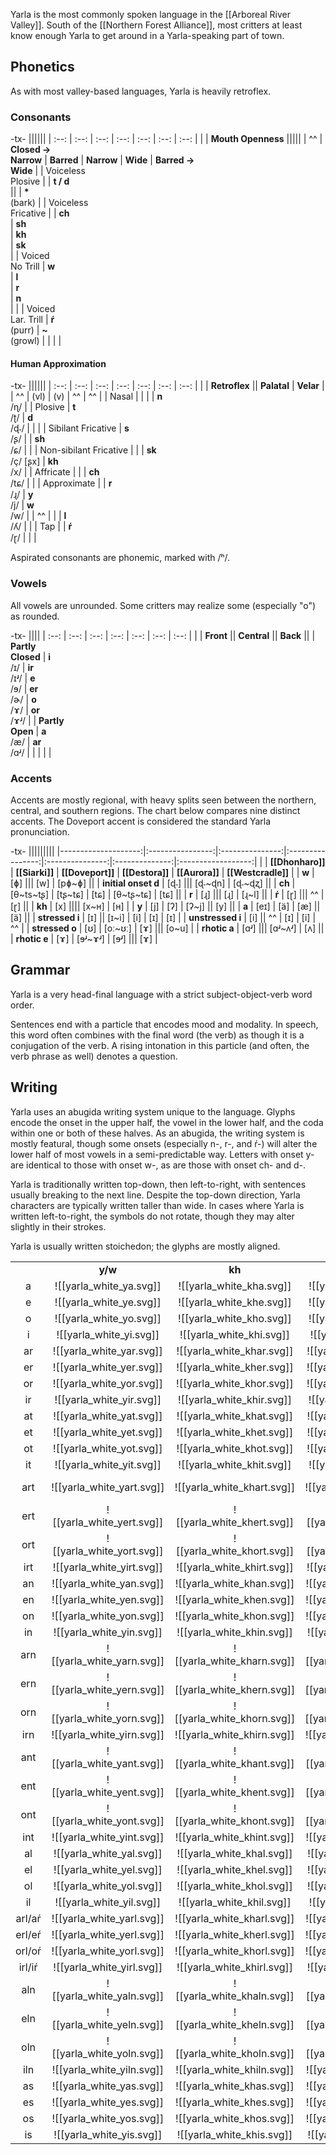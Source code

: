Yarla is the most commonly spoken language in the [[Arboreal River Valley]]. South of the [[Northern Forest Alliance]], most critters at least know enough Yarla to get around in a Yarla-speaking part of town.
## Phonetics
As with most valley-based languages, Yarla is heavily retroflex.
### Consonants
-tx-
||||||
| :--: | :--: | :--: | :--: | :--: | :--: | :--: |
|  | **Mouth Openness** |||||
| ^^ | **Closed →**</br>**Narrow** | **Barred** | **Narrow** | **Wide** | **Barred →**</br>**Wide** |
| Voiceless</br>Plosive |  | **t / d**</br> || | **\***</br>(bark) |
| Voiceless</br>Fricative |  | **ch**</br> | **sh**</br> | **kh**</br> | **sk**</br> |
| Voiced</br>No Trill | **w**</br> | **l**</br> | **r**</br> | **n**</br> |  |
| Voiced</br> Lar. Trill | **ŕ**</br> (purr) | **\~**</br>(growl) |  |  |  |
#### Human Approximation
-tx-
||||||
| :--: | :--: | :--: | :--: | :--: | :--: | :--: |
|  | **Retroflex** || **Palatal** | **Velar** |
| ^^ | (vl) | (v) | ^^ | ^^ |
| Nasal |  |  |  | **n**</br>/ɳ/ |
| Plosive | **t**</br>/ʈ/ | **d**</br>/ɖ˗/ |  |  |
| Sibilant Fricative | **s**</br>/ʂ/ |  | **sh**</br>/ɕ/ |  |
| Non-sibilant Fricative |  |  | **sk**</br>/ç/ \[ʂx\] | **kh**</br>/x/ |
| Affricate |  |  | **ch**</br>/tɕ/ |  |
| Approximate |  | **r**</br>/ɻ/ | **y**</br>/j/ | **w**</br>/w/ |
| ^^ |  |  | **l**</br>/ʎ/ |  |
| Tap |  | **ŕ**</br>/ɽ/ |  |  |

Aspirated consonants are phonemic, marked with /ʰ/.
### Vowels
All vowels are unrounded. Some critters may realize some (especially "o") as rounded.

-tx-
||||
| :--: | :--: | :--: | :--: | :--: | :--: | :--: |
|  | **Front** || **Central** || **Back** ||
| **Partly**</br>**Closed** | **i**</br>/ɪ/ | **ir**</br>/ɪʴ/ | **e**</br>/ɘ/ | **er**</br>/ɚ/ | **o**</br>/ɤ/ | **or**</br>/ɤʴ/ |
| **Partly**</br>**Open** | **a**</br>/æ/ | **ar**</br>/ɑʴ/ |  |  |  |  |
### Accents
Accents are mostly regional, with heavy splits seen between the northern, central, and southern regions. The chart below compares nine distinct accents. The Doveport accent is considered the standard Yarla pronunciation.

-tx-
|||||||||
|--------------------:|:----------------:|:---------------:|:----------------:|:---------------:|:--------------:|:------------------:|
|                     | **[[Dhonharo]]** | **[[Siarki]]**  | **[[Doveport]]** | **[[Destora]]** | **[[Aurora]]** | **[[Westcradle]]** |
| **w**               | [ɸ]                                                 ||| [w]             | [pɸ~ɸ]                             ||
| **initial onset d** | [ɖ˗]                                                ||| [ɖ˗~ɖn]         | [ɖ˗~ɖʐ]                            ||
| **ch**              | [θ~ts~tʂ]        | [tʂ~tɕ]         | [tɕ]             | [θ~tʂ~tɕ]       | [tɕ]                               ||
| **r**               | [ɻ]                                                 ||| [ɻ]             | [ɻ~l]                                                ||
| **ŕ**               | [ɽ]                                                 ||| ^^              | [ɽ]                                ||
| **kh**              | [x]                                                                  |||| [x~ʜ]          | [ʜ]                |
| **y**               | [j]              | [ʔ]             | [ʔ~j]                             || [y]                                ||
| **a**               | [eɪ]             | [ä]             | [æ]                               || [ä]                                ||
| **stressed i**      | [ɪ]                               || [ɪ~i]            | [i]             | [ɪ]            | [ɪ]                |
| **unstressed i**    | [i]                               || ^^               | [ɪ]             | [i]            | ^^                 |
| **stressed o**      | [ʊ]              | [oː~ʊː]         | [ɤ]                                               ||| [o~u]              |
| **rhotic a**        | [ɑʴ]                                                ||| [ɑʴ~ʌʴ]         | [ʌ]                                ||
| **rhotic e**        | [ɤ]              | [ɘʴ~ɤʴ]         | [ɘʴ]                                              ||| [ɤ]                |
## Grammar
Yarla is a very head-final language with a strict subject-object-verb word order.

Sentences end with a particle that encodes mood and modality. In speech, this word often combines with the final word (the verb) as though it is a conjugation of the verb. A rising intonation in this particle (and often, the verb phrase as well) denotes a question.
## Writing
Yarla uses an abugida writing system unique to the language. Glyphs encode the onset in the upper half, the vowel in the lower half, and the coda within one or both of these halves. As an abugida, the writing system is mostly featural, though some onsets (especially n-, r-, and ŕ-) will alter the lower half of most vowels in a semi-predictable way. Letters with onset y- are identical to those with onset w-, as are those with onset ch- and d-.

Yarla is traditionally written top-down, then left-to-right, with sentences usually breaking to the next line. Despite the top-down direction, Yarla characters are typically written taller than wide. In cases where Yarla is written left-to-right, the symbols do not rotate, though they may alter slightly in their strokes.

Yarla is usually written stoichedon; the glyphs are mostly aligned.

|  |  |  |  |  |  |  |  |  |
|:------:|:--------------------------:|:--------------------------:|:--------------------------:|:--------------------------:|:--------------------------:|:--------------------------:|:--------------------------:|:--------------------------:|
|        | **y/w**                    | **kh**                     | **n**                      | **sh**                     | **l/r**                    | **ŕ**                      | **sk**                     | **ch/d**                   |
| a      | ![[yarla_white_ya.svg]]    | ![[yarla_white_kha.svg]]   | ![[yarla_white_na.svg]]    | ![[yarla_white_sha.svg]]   | ![[yarla_white_la.svg]]    | ![[yarla_white_ŕa.svg]]    | ![[yarla_white_ska.svg]]   | ![[yarla_white_da.svg]]    |
| e      | ![[yarla_white_ye.svg]]    | ![[yarla_white_khe.svg]]   | ![[yarla_white_ne.svg]]    | ![[yarla_white_she.svg]]   | ![[yarla_white_le.svg]]    | ![[yarla_white_ŕe.svg]]    | ![[yarla_white_ske.svg]]   | ![[yarla_white_de.svg]]    |
| o      | ![[yarla_white_yo.svg]]    | ![[yarla_white_kho.svg]]   | ![[yarla_white_no.svg]]    | ![[yarla_white_sho.svg]]   | ![[yarla_white_lo.svg]]    | ![[yarla_white_ŕo.svg]]    | ![[yarla_white_sko.svg]]   | ![[yarla_white_do.svg]]    |
| i      | ![[yarla_white_yi.svg]]    | ![[yarla_white_khi.svg]]   | ![[yarla_white_ni.svg]]    | ![[yarla_white_shi.svg]]   | ![[yarla_white_li.svg]]    | ![[yarla_white_ŕi.svg]]    | ![[yarla_white_ski.svg]]   | ![[yarla_white_di.svg]]    |
| ar     | ![[yarla_white_yar.svg]]   | ![[yarla_white_khar.svg]]  | ![[yarla_white_nar.svg]]   | ![[yarla_white_shar.svg]]  | ![[yarla_white_lar.svg]]   | ![[yarla_white_ŕar.svg]]   | ![[yarla_white_skar.svg]]  | ![[yarla_white_dar.svg]]   |
| er     | ![[yarla_white_yer.svg]]   | ![[yarla_white_kher.svg]]  | ![[yarla_white_ner.svg]]   | ![[yarla_white_sher.svg]]  | ![[yarla_white_ler.svg]]   | ![[yarla_white_ŕer.svg]]   | ![[yarla_white_sker.svg]]  | ![[yarla_white_der.svg]]   |
| or     | ![[yarla_white_yor.svg]]   | ![[yarla_white_khor.svg]]  | ![[yarla_white_nor.svg]]   | ![[yarla_white_shor.svg]]  | ![[yarla_white_lor.svg]]   | ![[yarla_white_ŕor.svg]]   | ![[yarla_white_skor.svg]]  | ![[yarla_white_dor.svg]]   |
| ir     | ![[yarla_white_yir.svg]]   | ![[yarla_white_khir.svg]]  | ![[yarla_white_nir.svg]]   | ![[yarla_white_shir.svg]]  | ![[yarla_white_lir.svg]]   | ![[yarla_white_ŕir.svg]]   | ![[yarla_white_skir.svg]]  | ![[yarla_white_dir.svg]]   |
| at     | ![[yarla_white_yat.svg]]   | ![[yarla_white_khat.svg]]  | ![[yarla_white_nat.svg]]   | ![[yarla_white_shat.svg]]  | ![[yarla_white_lat.svg]]   | ![[yarla_white_ŕat.svg]]   | ![[yarla_white_skat.svg]]  | ![[yarla_white_dat.svg]]   |
| et     | ![[yarla_white_yet.svg]]   | ![[yarla_white_khet.svg]]  | ![[yarla_white_net.svg]]   | ![[yarla_white_shet.svg]]  | ![[yarla_white_let.svg]]   | ![[yarla_white_ŕet.svg]]   | ![[yarla_white_sket.svg]]  | ![[yarla_white_det.svg]]   |
| ot     | ![[yarla_white_yot.svg]]   | ![[yarla_white_khot.svg]]  | ![[yarla_white_not.svg]]   | ![[yarla_white_shot.svg]]  | ![[yarla_white_lot.svg]]   | ![[yarla_white_ŕot.svg]]   | ![[yarla_white_skot.svg]]  | ![[yarla_white_dot.svg]]   |
| it     | ![[yarla_white_yit.svg]]   | ![[yarla_white_khit.svg]]  | ![[yarla_white_nit.svg]]   | ![[yarla_white_shit.svg]]  | ![[yarla_white_lit.svg]]   | ![[yarla_white_ŕit.svg]]   | ![[yarla_white_skit.svg]]  | ![[yarla_white_dit.svg]]   |
| art    | ![[yarla_white_yart.svg]]  | ![[yarla_white_khart.svg]] | ![[yarla_white_nart.svg]]  | ![[yarla_white_shart.svg]] | ![[yarla_white_lart.svg]]  | ![[yarla_white_ŕart.svg]]  | ![[yarla_white_skart.svg]] | ![[yarla_white_dart.svg]]  |
| ert    | ![[yarla_white_yert.svg]]  | ![[yarla_white_khert.svg]] | ![[yarla_white_nert.svg]]  | ![[yarla_white_shert.svg]] | ![[yarla_white_lert.svg]]  | ![[yarla_white_ŕert.svg]]  | ![[yarla_white_skert.svg]] | ![[yarla_white_dert.svg]]  |
| ort    | ![[yarla_white_yort.svg]]  | ![[yarla_white_khort.svg]] | ![[yarla_white_nort.svg]]  | ![[yarla_white_short.svg]] | ![[yarla_white_lort.svg]]  | ![[yarla_white_ŕort.svg]]  | ![[yarla_white_skort.svg]] | ![[yarla_white_dort.svg]]  |
| irt    | ![[yarla_white_yirt.svg]]  | ![[yarla_white_khirt.svg]] | ![[yarla_white_nirt.svg]]  | ![[yarla_white_shirt.svg]] | ![[yarla_white_lirt.svg]]  | ![[yarla_white_ŕirt.svg]]  | ![[yarla_white_skirt.svg]] | ![[yarla_white_dirt.svg]]  |
| an     | ![[yarla_white_yan.svg]]   | ![[yarla_white_khan.svg]]  | ![[yarla_white_nan.svg]]   | ![[yarla_white_shan.svg]]  | ![[yarla_white_lan.svg]]   | ![[yarla_white_ŕan.svg]]   | ![[yarla_white_skan.svg]]  | ![[yarla_white_dan.svg]]   |
| en     | ![[yarla_white_yen.svg]]   | ![[yarla_white_khen.svg]]  | ![[yarla_white_nen.svg]]   | ![[yarla_white_shen.svg]]  | ![[yarla_white_len.svg]]   | ![[yarla_white_ŕen.svg]]   | ![[yarla_white_sken.svg]]  | ![[yarla_white_den.svg]]   |
| on     | ![[yarla_white_yon.svg]]   | ![[yarla_white_khon.svg]]  | ![[yarla_white_non.svg]]   | ![[yarla_white_shon.svg]]  | ![[yarla_white_lon.svg]]   | ![[yarla_white_ŕon.svg]]   | ![[yarla_white_skon.svg]]  | ![[yarla_white_don.svg]]   |
| in     | ![[yarla_white_yin.svg]]   | ![[yarla_white_khin.svg]]  | ![[yarla_white_nin.svg]]   | ![[yarla_white_shin.svg]]  | ![[yarla_white_lin.svg]]   | ![[yarla_white_ŕin.svg]]   | ![[yarla_white_skin.svg]]  | ![[yarla_white_din.svg]]   |
| arn    | ![[yarla_white_yarn.svg]]  | ![[yarla_white_kharn.svg]] | ![[yarla_white_narn.svg]]  | ![[yarla_white_sharn.svg]] | ![[yarla_white_larn.svg]]  | ![[yarla_white_ŕarn.svg]]  | ![[yarla_white_skarn.svg]] | ![[yarla_white_darn.svg]]  |
| ern    | ![[yarla_white_yern.svg]]  | ![[yarla_white_khern.svg]] | ![[yarla_white_nern.svg]]  | ![[yarla_white_shern.svg]] | ![[yarla_white_lern.svg]]  | ![[yarla_white_ŕern.svg]]  | ![[yarla_white_skern.svg]] | ![[yarla_white_dern.svg]]  |
| orn    | ![[yarla_white_yorn.svg]]  | ![[yarla_white_khorn.svg]] | ![[yarla_white_norn.svg]]  | ![[yarla_white_shorn.svg]] | ![[yarla_white_lorn.svg]]  | ![[yarla_white_ŕorn.svg]]  | ![[yarla_white_skorn.svg]] | ![[yarla_white_dorn.svg]]  |
| irn    | ![[yarla_white_yirn.svg]]  | ![[yarla_white_khirn.svg]] | ![[yarla_white_nirn.svg]]  | ![[yarla_white_shirn.svg]] | ![[yarla_white_lirn.svg]]  | ![[yarla_white_ŕirn.svg]]  | ![[yarla_white_skirn.svg]] | ![[yarla_white_dirn.svg]]  |
| ant    | ![[yarla_white_yant.svg]]  | ![[yarla_white_khant.svg]] | ![[yarla_white_nant.svg]]  | ![[yarla_white_shant.svg]] | ![[yarla_white_lant.svg]]  | ![[yarla_white_ŕant.svg]]  | ![[yarla_white_skant.svg]] | ![[yarla_white_dant.svg]]  |
| ent    | ![[yarla_white_yent.svg]]  | ![[yarla_white_khent.svg]] | ![[yarla_white_nent.svg]]  | ![[yarla_white_shent.svg]] | ![[yarla_white_lent.svg]]  | ![[yarla_white_ŕent.svg]]  | ![[yarla_white_skent.svg]] | ![[yarla_white_dent.svg]]  |
| ont    | ![[yarla_white_yont.svg]]  | ![[yarla_white_khont.svg]] | ![[yarla_white_nont.svg]]  | ![[yarla_white_shont.svg]] | ![[yarla_white_lont.svg]]  | ![[yarla_white_ŕont.svg]]  | ![[yarla_white_skont.svg]] | ![[yarla_white_dont.svg]]  |
| int    | ![[yarla_white_yint.svg]]  | ![[yarla_white_khint.svg]] | ![[yarla_white_nint.svg]]  | ![[yarla_white_shint.svg]] | ![[yarla_white_lint.svg]]  | ![[yarla_white_ŕint.svg]]  | ![[yarla_white_skint.svg]] | ![[yarla_white_dint.svg]]  |
| al     | ![[yarla_white_yal.svg]]   | ![[yarla_white_khal.svg]]  | ![[yarla_white_nal.svg]]   | ![[yarla_white_shal.svg]]  | ![[yarla_white_lal.svg]]   | ![[yarla_white_ŕal.svg]]   | ![[yarla_white_skal.svg]]  | ![[yarla_white_dal.svg]]   |
| el     | ![[yarla_white_yel.svg]]   | ![[yarla_white_khel.svg]]  | ![[yarla_white_nel.svg]]   | ![[yarla_white_shel.svg]]  | ![[yarla_white_lel.svg]]   | ![[yarla_white_ŕel.svg]]   | ![[yarla_white_skel.svg]]  | ![[yarla_white_del.svg]]   |
| ol     | ![[yarla_white_yol.svg]]   | ![[yarla_white_khol.svg]]  | ![[yarla_white_nol.svg]]   | ![[yarla_white_shol.svg]]  | ![[yarla_white_lol.svg]]   | ![[yarla_white_ŕol.svg]]   | ![[yarla_white_skol.svg]]  | ![[yarla_white_dol.svg]]   |
| il     | ![[yarla_white_yil.svg]]   | ![[yarla_white_khil.svg]]  | ![[yarla_white_nil.svg]]   | ![[yarla_white_shil.svg]]  | ![[yarla_white_lil.svg]]   | ![[yarla_white_ŕil.svg]]   | ![[yarla_white_skil.svg]]  | ![[yarla_white_dil.svg]]   |
| arl/aŕ | ![[yarla_white_yarl.svg]]  | ![[yarla_white_kharl.svg]] | ![[yarla_white_narl.svg]]  | ![[yarla_white_sharl.svg]] | ![[yarla_white_larl.svg]]  | ![[yarla_white_ŕarl.svg]]  | ![[yarla_white_skarl.svg]] | ![[yarla_white_darl.svg]]  |
| erl/eŕ | ![[yarla_white_yerl.svg]]  | ![[yarla_white_kherl.svg]] | ![[yarla_white_nerl.svg]]  | ![[yarla_white_sherl.svg]] | ![[yarla_white_lerl.svg]]  | ![[yarla_white_ŕerl.svg]]  | ![[yarla_white_skerl.svg]] | ![[yarla_white_derl.svg]]  |
| orl/oŕ | ![[yarla_white_yorl.svg]]  | ![[yarla_white_khorl.svg]] | ![[yarla_white_norl.svg]]  | ![[yarla_white_shorl.svg]] | ![[yarla_white_lorl.svg]]  | ![[yarla_white_ŕorl.svg]]  | ![[yarla_white_skorl.svg]] | ![[yarla_white_dorl.svg]]  |
| irl/iŕ | ![[yarla_white_yirl.svg]]  | ![[yarla_white_khirl.svg]] | ![[yarla_white_nirl.svg]]  | ![[yarla_white_shirl.svg]] | ![[yarla_white_lirl.svg]]  | ![[yarla_white_ŕirl.svg]]  | ![[yarla_white_skirl.svg]] | ![[yarla_white_dirl.svg]]  |
| aln    | ![[yarla_white_yaln.svg]]  | ![[yarla_white_khaln.svg]] | ![[yarla_white_naln.svg]]  | ![[yarla_white_shaln.svg]] | ![[yarla_white_laln.svg]]  | ![[yarla_white_ŕaln.svg]]  | ![[yarla_white_skaln.svg]] | ![[yarla_white_daln.svg]]  |
| eln    | ![[yarla_white_yeln.svg]]  | ![[yarla_white_kheln.svg]] | ![[yarla_white_neln.svg]]  | ![[yarla_white_sheln.svg]] | ![[yarla_white_leln.svg]]  | ![[yarla_white_ŕeln.svg]]  | ![[yarla_white_skeln.svg]] | ![[yarla_white_deln.svg]]  |
| oln    | ![[yarla_white_yoln.svg]]  | ![[yarla_white_kholn.svg]] | ![[yarla_white_noln.svg]]  | ![[yarla_white_sholn.svg]] | ![[yarla_white_loln.svg]]  | ![[yarla_white_ŕoln.svg]]  | ![[yarla_white_skoln.svg]] | ![[yarla_white_doln.svg]]  |
| iln    | ![[yarla_white_yiln.svg]]  | ![[yarla_white_khiln.svg]] | ![[yarla_white_niln.svg]]  | ![[yarla_white_shiln.svg]] | ![[yarla_white_liln.svg]]  | ![[yarla_white_ŕiln.svg]]  | ![[yarla_white_skiln.svg]] | ![[yarla_white_diln.svg]]  |
| as     | ![[yarla_white_yas.svg]]   | ![[yarla_white_khas.svg]]  | ![[yarla_white_nas.svg]]   | ![[yarla_white_shas.svg]]  | ![[yarla_white_las.svg]]   | ![[yarla_white_ŕas.svg]]   | ![[yarla_white_skas.svg]]  | ![[yarla_white_das.svg]]   |
| es     | ![[yarla_white_yes.svg]]   | ![[yarla_white_khes.svg]]  | ![[yarla_white_nes.svg]]   | ![[yarla_white_shes.svg]]  | ![[yarla_white_les.svg]]   | ![[yarla_white_ŕes.svg]]   | ![[yarla_white_skes.svg]]  | ![[yarla_white_des.svg]]   |
| os     | ![[yarla_white_yos.svg]]   | ![[yarla_white_khos.svg]]  | ![[yarla_white_nos.svg]]   | ![[yarla_white_shos.svg]]  | ![[yarla_white_los.svg]]   | ![[yarla_white_ŕos.svg]]   | ![[yarla_white_skos.svg]]  | ![[yarla_white_dos.svg]]   |
| is     | ![[yarla_white_yis.svg]]   | ![[yarla_white_khis.svg]]  | ![[yarla_white_nis.svg]]   | ![[yarla_white_shis.svg]]  | ![[yarla_white_lis.svg]]   | ![[yarla_white_ŕis.svg]]   | ![[yarla_white_skis.svg]]  | ![[yarla_white_dis.svg]]   |


